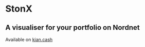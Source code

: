 # StonX
## A visualiser for your portfolio on Nordnet
Available on [kian.cash](https://www.kian.cash)